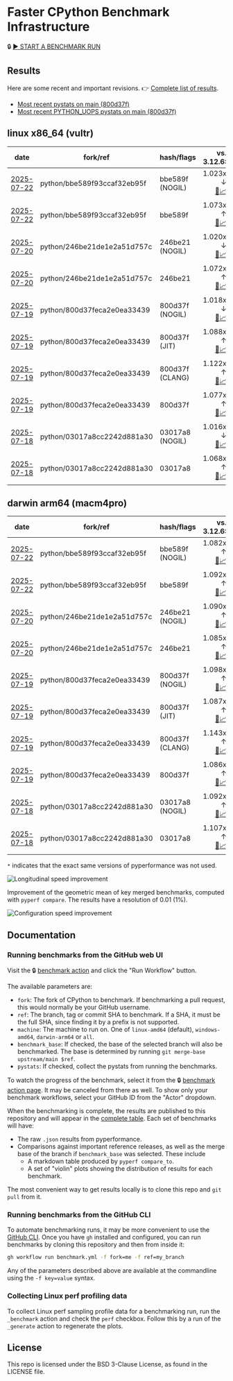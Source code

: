 # Faster CPython Benchmark Infrastructure

🔒 [▶️ START A BENCHMARK RUN](../../actions/workflows/benchmark.yml)

## Results

Here are some recent and important revisions. 👉 [Complete list of results](RESULTS.md).

<!-- START table -->
- [Most recent  pystats on main (800d37f)](results/bm-20250719-3.15.0a0-800d37f/bm-20250719-vultr-x86_64-python-800d37feca2e0ea33439-3.15.0a0-800d37f-pystats.md)
- [Most recent PYTHON_UOPS pystats on main (800d37f)](results/bm-20250719-3.15.0a0-800d37f-PYTHON_UOPS/bm-20250719-vultr-x86_64-python-800d37feca2e0ea33439-3.15.0a0-800d37f-pystats.md)

## linux x86_64 (vultr)
| date | fork/ref | hash/flags | vs. 3.12.6: | vs. 3.13.0rc2: | vs. base: |
| --- | --- | --- | ---: | ---: | ---: |
| [2025-07-22](results/bm-20250722-3.15.0a0-bbe589f-NOGIL) | python/bbe589f93ccaf32eb95f | bbe589f (NOGIL) | 1.023x ↓<br>[📄](results/bm-20250722-3.15.0a0-bbe589f-NOGIL/bm-20250722-vultr-x86_64-python-bbe589f93ccaf32eb95f-3.15.0a0-bbe589f-vs-3.12.6.md)[📈](results/bm-20250722-3.15.0a0-bbe589f-NOGIL/bm-20250722-vultr-x86_64-python-bbe589f93ccaf32eb95f-3.15.0a0-bbe589f-vs-3.12.6.svg) | 1.056x ↓<br>[📄](results/bm-20250722-3.15.0a0-bbe589f-NOGIL/bm-20250722-vultr-x86_64-python-bbe589f93ccaf32eb95f-3.15.0a0-bbe589f-vs-3.13.0rc2.md)[📈](results/bm-20250722-3.15.0a0-bbe589f-NOGIL/bm-20250722-vultr-x86_64-python-bbe589f93ccaf32eb95f-3.15.0a0-bbe589f-vs-3.13.0rc2.svg) | 1.095x ↓<br>[📄](results/bm-20250722-3.15.0a0-bbe589f-NOGIL/bm-20250722-vultr-x86_64-python-bbe589f93ccaf32eb95f-3.15.0a0-bbe589f-vs-base.md)[📈](results/bm-20250722-3.15.0a0-bbe589f-NOGIL/bm-20250722-vultr-x86_64-python-bbe589f93ccaf32eb95f-3.15.0a0-bbe589f-vs-base.svg)[🧠](results/bm-20250722-3.15.0a0-bbe589f-NOGIL/bm-20250722-vultr-x86_64-python-bbe589f93ccaf32eb95f-3.15.0a0-bbe589f-vs-base-mem.svg) |
| [2025-07-22](results/bm-20250722-3.15.0a0-bbe589f) | python/bbe589f93ccaf32eb95f | bbe589f | 1.073x ↑<br>[📄](results/bm-20250722-3.15.0a0-bbe589f/bm-20250722-vultr-x86_64-python-bbe589f93ccaf32eb95f-3.15.0a0-bbe589f-vs-3.12.6.md)[📈](results/bm-20250722-3.15.0a0-bbe589f/bm-20250722-vultr-x86_64-python-bbe589f93ccaf32eb95f-3.15.0a0-bbe589f-vs-3.12.6.svg) | 1.037x ↑<br>[📄](results/bm-20250722-3.15.0a0-bbe589f/bm-20250722-vultr-x86_64-python-bbe589f93ccaf32eb95f-3.15.0a0-bbe589f-vs-3.13.0rc2.md)[📈](results/bm-20250722-3.15.0a0-bbe589f/bm-20250722-vultr-x86_64-python-bbe589f93ccaf32eb95f-3.15.0a0-bbe589f-vs-3.13.0rc2.svg) |  |
| [2025-07-20](results/bm-20250720-3.15.0a0-246be21-NOGIL) | python/246be21de1e2a51d757c | 246be21 (NOGIL) | 1.020x ↓<br>[📄](results/bm-20250720-3.15.0a0-246be21-NOGIL/bm-20250720-vultr-x86_64-python-246be21de1e2a51d757c-3.15.0a0-246be21-vs-3.12.6.md)[📈](results/bm-20250720-3.15.0a0-246be21-NOGIL/bm-20250720-vultr-x86_64-python-246be21de1e2a51d757c-3.15.0a0-246be21-vs-3.12.6.svg) | 1.053x ↓<br>[📄](results/bm-20250720-3.15.0a0-246be21-NOGIL/bm-20250720-vultr-x86_64-python-246be21de1e2a51d757c-3.15.0a0-246be21-vs-3.13.0rc2.md)[📈](results/bm-20250720-3.15.0a0-246be21-NOGIL/bm-20250720-vultr-x86_64-python-246be21de1e2a51d757c-3.15.0a0-246be21-vs-3.13.0rc2.svg) | 1.092x ↓<br>[📄](results/bm-20250720-3.15.0a0-246be21-NOGIL/bm-20250720-vultr-x86_64-python-246be21de1e2a51d757c-3.15.0a0-246be21-vs-base.md)[📈](results/bm-20250720-3.15.0a0-246be21-NOGIL/bm-20250720-vultr-x86_64-python-246be21de1e2a51d757c-3.15.0a0-246be21-vs-base.svg)[🧠](results/bm-20250720-3.15.0a0-246be21-NOGIL/bm-20250720-vultr-x86_64-python-246be21de1e2a51d757c-3.15.0a0-246be21-vs-base-mem.svg) |
| [2025-07-20](results/bm-20250720-3.15.0a0-246be21) | python/246be21de1e2a51d757c | 246be21 | 1.072x ↑<br>[📄](results/bm-20250720-3.15.0a0-246be21/bm-20250720-vultr-x86_64-python-246be21de1e2a51d757c-3.15.0a0-246be21-vs-3.12.6.md)[📈](results/bm-20250720-3.15.0a0-246be21/bm-20250720-vultr-x86_64-python-246be21de1e2a51d757c-3.15.0a0-246be21-vs-3.12.6.svg) | 1.036x ↑<br>[📄](results/bm-20250720-3.15.0a0-246be21/bm-20250720-vultr-x86_64-python-246be21de1e2a51d757c-3.15.0a0-246be21-vs-3.13.0rc2.md)[📈](results/bm-20250720-3.15.0a0-246be21/bm-20250720-vultr-x86_64-python-246be21de1e2a51d757c-3.15.0a0-246be21-vs-3.13.0rc2.svg) |  |
| [2025-07-19](results/bm-20250719-3.15.0a0-800d37f-NOGIL) | python/800d37feca2e0ea33439 | 800d37f (NOGIL) | 1.018x ↓<br>[📄](results/bm-20250719-3.15.0a0-800d37f-NOGIL/bm-20250719-vultr-x86_64-python-800d37feca2e0ea33439-3.15.0a0-800d37f-vs-3.12.6.md)[📈](results/bm-20250719-3.15.0a0-800d37f-NOGIL/bm-20250719-vultr-x86_64-python-800d37feca2e0ea33439-3.15.0a0-800d37f-vs-3.12.6.svg) | 1.051x ↓<br>[📄](results/bm-20250719-3.15.0a0-800d37f-NOGIL/bm-20250719-vultr-x86_64-python-800d37feca2e0ea33439-3.15.0a0-800d37f-vs-3.13.0rc2.md)[📈](results/bm-20250719-3.15.0a0-800d37f-NOGIL/bm-20250719-vultr-x86_64-python-800d37feca2e0ea33439-3.15.0a0-800d37f-vs-3.13.0rc2.svg) | 1.094x ↓<br>[📄](results/bm-20250719-3.15.0a0-800d37f-NOGIL/bm-20250719-vultr-x86_64-python-800d37feca2e0ea33439-3.15.0a0-800d37f-vs-base.md)[📈](results/bm-20250719-3.15.0a0-800d37f-NOGIL/bm-20250719-vultr-x86_64-python-800d37feca2e0ea33439-3.15.0a0-800d37f-vs-base.svg)[🧠](results/bm-20250719-3.15.0a0-800d37f-NOGIL/bm-20250719-vultr-x86_64-python-800d37feca2e0ea33439-3.15.0a0-800d37f-vs-base-mem.svg) |
| [2025-07-19](results/bm-20250719-3.15.0a0-800d37f-JIT) | python/800d37feca2e0ea33439 | 800d37f (JIT) | 1.088x ↑<br>[📄](results/bm-20250719-3.15.0a0-800d37f-JIT/bm-20250719-vultr-x86_64-python-800d37feca2e0ea33439-3.15.0a0-800d37f-vs-3.12.6.md)[📈](results/bm-20250719-3.15.0a0-800d37f-JIT/bm-20250719-vultr-x86_64-python-800d37feca2e0ea33439-3.15.0a0-800d37f-vs-3.12.6.svg) | 1.051x ↑<br>[📄](results/bm-20250719-3.15.0a0-800d37f-JIT/bm-20250719-vultr-x86_64-python-800d37feca2e0ea33439-3.15.0a0-800d37f-vs-3.13.0rc2.md)[📈](results/bm-20250719-3.15.0a0-800d37f-JIT/bm-20250719-vultr-x86_64-python-800d37feca2e0ea33439-3.15.0a0-800d37f-vs-3.13.0rc2.svg) | 1.009x ↑<br>[📄](results/bm-20250719-3.15.0a0-800d37f-JIT/bm-20250719-vultr-x86_64-python-800d37feca2e0ea33439-3.15.0a0-800d37f-vs-base.md)[📈](results/bm-20250719-3.15.0a0-800d37f-JIT/bm-20250719-vultr-x86_64-python-800d37feca2e0ea33439-3.15.0a0-800d37f-vs-base.svg)[🧠](results/bm-20250719-3.15.0a0-800d37f-JIT/bm-20250719-vultr-x86_64-python-800d37feca2e0ea33439-3.15.0a0-800d37f-vs-base-mem.svg) |
| [2025-07-19](results/bm-20250719-3.15.0a0-800d37f-CLANG) | python/800d37feca2e0ea33439 | 800d37f (CLANG) | 1.122x ↑<br>[📄](results/bm-20250719-3.15.0a0-800d37f-CLANG/bm-20250719-vultr-x86_64-python-800d37feca2e0ea33439-3.15.0a0-800d37f-vs-3.12.6.md)[📈](results/bm-20250719-3.15.0a0-800d37f-CLANG/bm-20250719-vultr-x86_64-python-800d37feca2e0ea33439-3.15.0a0-800d37f-vs-3.12.6.svg) | 1.085x ↑<br>[📄](results/bm-20250719-3.15.0a0-800d37f-CLANG/bm-20250719-vultr-x86_64-python-800d37feca2e0ea33439-3.15.0a0-800d37f-vs-3.13.0rc2.md)[📈](results/bm-20250719-3.15.0a0-800d37f-CLANG/bm-20250719-vultr-x86_64-python-800d37feca2e0ea33439-3.15.0a0-800d37f-vs-3.13.0rc2.svg) | 1.040x ↑<br>[📄](results/bm-20250719-3.15.0a0-800d37f-CLANG/bm-20250719-vultr-x86_64-python-800d37feca2e0ea33439-3.15.0a0-800d37f-vs-base.md)[📈](results/bm-20250719-3.15.0a0-800d37f-CLANG/bm-20250719-vultr-x86_64-python-800d37feca2e0ea33439-3.15.0a0-800d37f-vs-base.svg)[🧠](results/bm-20250719-3.15.0a0-800d37f-CLANG/bm-20250719-vultr-x86_64-python-800d37feca2e0ea33439-3.15.0a0-800d37f-vs-base-mem.svg) |
| [2025-07-19](results/bm-20250719-3.15.0a0-800d37f) | python/800d37feca2e0ea33439 | 800d37f | 1.077x ↑<br>[📄](results/bm-20250719-3.15.0a0-800d37f/bm-20250719-vultr-x86_64-python-800d37feca2e0ea33439-3.15.0a0-800d37f-vs-3.12.6.md)[📈](results/bm-20250719-3.15.0a0-800d37f/bm-20250719-vultr-x86_64-python-800d37feca2e0ea33439-3.15.0a0-800d37f-vs-3.12.6.svg) | 1.041x ↑<br>[📄](results/bm-20250719-3.15.0a0-800d37f/bm-20250719-vultr-x86_64-python-800d37feca2e0ea33439-3.15.0a0-800d37f-vs-3.13.0rc2.md)[📈](results/bm-20250719-3.15.0a0-800d37f/bm-20250719-vultr-x86_64-python-800d37feca2e0ea33439-3.15.0a0-800d37f-vs-3.13.0rc2.svg) |  |
| [2025-07-18](results/bm-20250718-3.15.0a0-03017a8-NOGIL) | python/03017a8cc2242d881a30 | 03017a8 (NOGIL) | 1.016x ↓<br>[📄](results/bm-20250718-3.15.0a0-03017a8-NOGIL/bm-20250718-vultr-x86_64-python-03017a8cc2242d881a30-3.15.0a0-03017a8-vs-3.12.6.md)[📈](results/bm-20250718-3.15.0a0-03017a8-NOGIL/bm-20250718-vultr-x86_64-python-03017a8cc2242d881a30-3.15.0a0-03017a8-vs-3.12.6.svg) | 1.049x ↓<br>[📄](results/bm-20250718-3.15.0a0-03017a8-NOGIL/bm-20250718-vultr-x86_64-python-03017a8cc2242d881a30-3.15.0a0-03017a8-vs-3.13.0rc2.md)[📈](results/bm-20250718-3.15.0a0-03017a8-NOGIL/bm-20250718-vultr-x86_64-python-03017a8cc2242d881a30-3.15.0a0-03017a8-vs-3.13.0rc2.svg) | 1.004x ↑<br>[📄](results/bm-20250718-3.15.0a0-03017a8-NOGIL/bm-20250718-vultr-x86_64-python-03017a8cc2242d881a30-3.15.0a0-03017a8-vs-base.md)[📈](results/bm-20250718-3.15.0a0-03017a8-NOGIL/bm-20250718-vultr-x86_64-python-03017a8cc2242d881a30-3.15.0a0-03017a8-vs-base.svg)[🧠](results/bm-20250718-3.15.0a0-03017a8-NOGIL/bm-20250718-vultr-x86_64-python-03017a8cc2242d881a30-3.15.0a0-03017a8-vs-base-mem.svg) |
| [2025-07-18](results/bm-20250718-3.15.0a0-03017a8) | python/03017a8cc2242d881a30 | 03017a8 | 1.068x ↑<br>[📄](results/bm-20250718-3.15.0a0-03017a8/bm-20250718-vultr-x86_64-python-03017a8cc2242d881a30-3.15.0a0-03017a8-vs-3.12.6.md)[📈](results/bm-20250718-3.15.0a0-03017a8/bm-20250718-vultr-x86_64-python-03017a8cc2242d881a30-3.15.0a0-03017a8-vs-3.12.6.svg) | 1.032x ↑<br>[📄](results/bm-20250718-3.15.0a0-03017a8/bm-20250718-vultr-x86_64-python-03017a8cc2242d881a30-3.15.0a0-03017a8-vs-3.13.0rc2.md)[📈](results/bm-20250718-3.15.0a0-03017a8/bm-20250718-vultr-x86_64-python-03017a8cc2242d881a30-3.15.0a0-03017a8-vs-3.13.0rc2.svg) | 1.001x ↓<br>[📄](results/bm-20250718-3.15.0a0-03017a8/bm-20250718-vultr-x86_64-python-03017a8cc2242d881a30-3.15.0a0-03017a8-vs-base.md)[📈](results/bm-20250718-3.15.0a0-03017a8/bm-20250718-vultr-x86_64-python-03017a8cc2242d881a30-3.15.0a0-03017a8-vs-base.svg)[🧠](results/bm-20250718-3.15.0a0-03017a8/bm-20250718-vultr-x86_64-python-03017a8cc2242d881a30-3.15.0a0-03017a8-vs-base-mem.svg) |

## darwin arm64 (macm4pro)
| date | fork/ref | hash/flags | vs. 3.12.6: | vs. 3.13.0rc2: | vs. base: |
| --- | --- | --- | ---: | ---: | ---: |
| [2025-07-22](results/bm-20250722-3.15.0a0-bbe589f-NOGIL) | python/bbe589f93ccaf32eb95f | bbe589f (NOGIL) | 1.082x ↑<br>[📄](results/bm-20250722-3.15.0a0-bbe589f-NOGIL/bm-20250722-macm4pro-arm64-python-bbe589f93ccaf32eb95f-3.15.0a0-bbe589f-vs-3.12.6.md)[📈](results/bm-20250722-3.15.0a0-bbe589f-NOGIL/bm-20250722-macm4pro-arm64-python-bbe589f93ccaf32eb95f-3.15.0a0-bbe589f-vs-3.12.6.svg) | 1.003x ↑<br>[📄](results/bm-20250722-3.15.0a0-bbe589f-NOGIL/bm-20250722-macm4pro-arm64-python-bbe589f93ccaf32eb95f-3.15.0a0-bbe589f-vs-3.13.0rc2.md)[📈](results/bm-20250722-3.15.0a0-bbe589f-NOGIL/bm-20250722-macm4pro-arm64-python-bbe589f93ccaf32eb95f-3.15.0a0-bbe589f-vs-3.13.0rc2.svg) | 1.010x ↓<br>[📄](results/bm-20250722-3.15.0a0-bbe589f-NOGIL/bm-20250722-macm4pro-arm64-python-bbe589f93ccaf32eb95f-3.15.0a0-bbe589f-vs-base.md)[📈](results/bm-20250722-3.15.0a0-bbe589f-NOGIL/bm-20250722-macm4pro-arm64-python-bbe589f93ccaf32eb95f-3.15.0a0-bbe589f-vs-base.svg)[🧠](results/bm-20250722-3.15.0a0-bbe589f-NOGIL/bm-20250722-macm4pro-arm64-python-bbe589f93ccaf32eb95f-3.15.0a0-bbe589f-vs-base-mem.svg) |
| [2025-07-22](results/bm-20250722-3.15.0a0-bbe589f) | python/bbe589f93ccaf32eb95f | bbe589f | 1.092x ↑<br>[📄](results/bm-20250722-3.15.0a0-bbe589f/bm-20250722-macm4pro-arm64-python-bbe589f93ccaf32eb95f-3.15.0a0-bbe589f-vs-3.12.6.md)[📈](results/bm-20250722-3.15.0a0-bbe589f/bm-20250722-macm4pro-arm64-python-bbe589f93ccaf32eb95f-3.15.0a0-bbe589f-vs-3.12.6.svg) | 1.013x ↑<br>[📄](results/bm-20250722-3.15.0a0-bbe589f/bm-20250722-macm4pro-arm64-python-bbe589f93ccaf32eb95f-3.15.0a0-bbe589f-vs-3.13.0rc2.md)[📈](results/bm-20250722-3.15.0a0-bbe589f/bm-20250722-macm4pro-arm64-python-bbe589f93ccaf32eb95f-3.15.0a0-bbe589f-vs-3.13.0rc2.svg) |  |
| [2025-07-20](results/bm-20250720-3.15.0a0-246be21-NOGIL) | python/246be21de1e2a51d757c | 246be21 (NOGIL) | 1.090x ↑<br>[📄](results/bm-20250720-3.15.0a0-246be21-NOGIL/bm-20250720-macm4pro-arm64-python-246be21de1e2a51d757c-3.15.0a0-246be21-vs-3.12.6.md)[📈](results/bm-20250720-3.15.0a0-246be21-NOGIL/bm-20250720-macm4pro-arm64-python-246be21de1e2a51d757c-3.15.0a0-246be21-vs-3.12.6.svg) | 1.011x ↑<br>[📄](results/bm-20250720-3.15.0a0-246be21-NOGIL/bm-20250720-macm4pro-arm64-python-246be21de1e2a51d757c-3.15.0a0-246be21-vs-3.13.0rc2.md)[📈](results/bm-20250720-3.15.0a0-246be21-NOGIL/bm-20250720-macm4pro-arm64-python-246be21de1e2a51d757c-3.15.0a0-246be21-vs-3.13.0rc2.svg) | 1.004x ↑<br>[📄](results/bm-20250720-3.15.0a0-246be21-NOGIL/bm-20250720-macm4pro-arm64-python-246be21de1e2a51d757c-3.15.0a0-246be21-vs-base.md)[📈](results/bm-20250720-3.15.0a0-246be21-NOGIL/bm-20250720-macm4pro-arm64-python-246be21de1e2a51d757c-3.15.0a0-246be21-vs-base.svg)[🧠](results/bm-20250720-3.15.0a0-246be21-NOGIL/bm-20250720-macm4pro-arm64-python-246be21de1e2a51d757c-3.15.0a0-246be21-vs-base-mem.svg) |
| [2025-07-20](results/bm-20250720-3.15.0a0-246be21) | python/246be21de1e2a51d757c | 246be21 | 1.085x ↑<br>[📄](results/bm-20250720-3.15.0a0-246be21/bm-20250720-macm4pro-arm64-python-246be21de1e2a51d757c-3.15.0a0-246be21-vs-3.12.6.md)[📈](results/bm-20250720-3.15.0a0-246be21/bm-20250720-macm4pro-arm64-python-246be21de1e2a51d757c-3.15.0a0-246be21-vs-3.12.6.svg) | 1.006x ↑<br>[📄](results/bm-20250720-3.15.0a0-246be21/bm-20250720-macm4pro-arm64-python-246be21de1e2a51d757c-3.15.0a0-246be21-vs-3.13.0rc2.md)[📈](results/bm-20250720-3.15.0a0-246be21/bm-20250720-macm4pro-arm64-python-246be21de1e2a51d757c-3.15.0a0-246be21-vs-3.13.0rc2.svg) |  |
| [2025-07-19](results/bm-20250719-3.15.0a0-800d37f-NOGIL) | python/800d37feca2e0ea33439 | 800d37f (NOGIL) | 1.098x ↑<br>[📄](results/bm-20250719-3.15.0a0-800d37f-NOGIL/bm-20250719-macm4pro-arm64-python-800d37feca2e0ea33439-3.15.0a0-800d37f-vs-3.12.6.md)[📈](results/bm-20250719-3.15.0a0-800d37f-NOGIL/bm-20250719-macm4pro-arm64-python-800d37feca2e0ea33439-3.15.0a0-800d37f-vs-3.12.6.svg) | 1.019x ↑<br>[📄](results/bm-20250719-3.15.0a0-800d37f-NOGIL/bm-20250719-macm4pro-arm64-python-800d37feca2e0ea33439-3.15.0a0-800d37f-vs-3.13.0rc2.md)[📈](results/bm-20250719-3.15.0a0-800d37f-NOGIL/bm-20250719-macm4pro-arm64-python-800d37feca2e0ea33439-3.15.0a0-800d37f-vs-3.13.0rc2.svg) | 1.010x ↑<br>[📄](results/bm-20250719-3.15.0a0-800d37f-NOGIL/bm-20250719-macm4pro-arm64-python-800d37feca2e0ea33439-3.15.0a0-800d37f-vs-base.md)[📈](results/bm-20250719-3.15.0a0-800d37f-NOGIL/bm-20250719-macm4pro-arm64-python-800d37feca2e0ea33439-3.15.0a0-800d37f-vs-base.svg)[🧠](results/bm-20250719-3.15.0a0-800d37f-NOGIL/bm-20250719-macm4pro-arm64-python-800d37feca2e0ea33439-3.15.0a0-800d37f-vs-base-mem.svg) |
| [2025-07-19](results/bm-20250719-3.15.0a0-800d37f-JIT) | python/800d37feca2e0ea33439 | 800d37f (JIT) | 1.087x ↑<br>[📄](results/bm-20250719-3.15.0a0-800d37f-JIT/bm-20250719-macm4pro-arm64-python-800d37feca2e0ea33439-3.15.0a0-800d37f-vs-3.12.6.md)[📈](results/bm-20250719-3.15.0a0-800d37f-JIT/bm-20250719-macm4pro-arm64-python-800d37feca2e0ea33439-3.15.0a0-800d37f-vs-3.12.6.svg) | 1.008x ↑<br>[📄](results/bm-20250719-3.15.0a0-800d37f-JIT/bm-20250719-macm4pro-arm64-python-800d37feca2e0ea33439-3.15.0a0-800d37f-vs-3.13.0rc2.md)[📈](results/bm-20250719-3.15.0a0-800d37f-JIT/bm-20250719-macm4pro-arm64-python-800d37feca2e0ea33439-3.15.0a0-800d37f-vs-3.13.0rc2.svg) | 1.002x ↑<br>[📄](results/bm-20250719-3.15.0a0-800d37f-JIT/bm-20250719-macm4pro-arm64-python-800d37feca2e0ea33439-3.15.0a0-800d37f-vs-base.md)[📈](results/bm-20250719-3.15.0a0-800d37f-JIT/bm-20250719-macm4pro-arm64-python-800d37feca2e0ea33439-3.15.0a0-800d37f-vs-base.svg)[🧠](results/bm-20250719-3.15.0a0-800d37f-JIT/bm-20250719-macm4pro-arm64-python-800d37feca2e0ea33439-3.15.0a0-800d37f-vs-base-mem.svg) |
| [2025-07-19](results/bm-20250719-3.15.0a0-800d37f-CLANG) | python/800d37feca2e0ea33439 | 800d37f (CLANG) | 1.143x ↑<br>[📄](results/bm-20250719-3.15.0a0-800d37f-CLANG/bm-20250719-macm4pro-arm64-python-800d37feca2e0ea33439-3.15.0a0-800d37f-vs-3.12.6.md)[📈](results/bm-20250719-3.15.0a0-800d37f-CLANG/bm-20250719-macm4pro-arm64-python-800d37feca2e0ea33439-3.15.0a0-800d37f-vs-3.12.6.svg) | 1.061x ↑<br>[📄](results/bm-20250719-3.15.0a0-800d37f-CLANG/bm-20250719-macm4pro-arm64-python-800d37feca2e0ea33439-3.15.0a0-800d37f-vs-3.13.0rc2.md)[📈](results/bm-20250719-3.15.0a0-800d37f-CLANG/bm-20250719-macm4pro-arm64-python-800d37feca2e0ea33439-3.15.0a0-800d37f-vs-3.13.0rc2.svg) | 1.055x ↑<br>[📄](results/bm-20250719-3.15.0a0-800d37f-CLANG/bm-20250719-macm4pro-arm64-python-800d37feca2e0ea33439-3.15.0a0-800d37f-vs-base.md)[📈](results/bm-20250719-3.15.0a0-800d37f-CLANG/bm-20250719-macm4pro-arm64-python-800d37feca2e0ea33439-3.15.0a0-800d37f-vs-base.svg)[🧠](results/bm-20250719-3.15.0a0-800d37f-CLANG/bm-20250719-macm4pro-arm64-python-800d37feca2e0ea33439-3.15.0a0-800d37f-vs-base-mem.svg) |
| [2025-07-19](results/bm-20250719-3.15.0a0-800d37f) | python/800d37feca2e0ea33439 | 800d37f | 1.086x ↑<br>[📄](results/bm-20250719-3.15.0a0-800d37f/bm-20250719-macm4pro-arm64-python-800d37feca2e0ea33439-3.15.0a0-800d37f-vs-3.12.6.md)[📈](results/bm-20250719-3.15.0a0-800d37f/bm-20250719-macm4pro-arm64-python-800d37feca2e0ea33439-3.15.0a0-800d37f-vs-3.12.6.svg) | 1.008x ↑<br>[📄](results/bm-20250719-3.15.0a0-800d37f/bm-20250719-macm4pro-arm64-python-800d37feca2e0ea33439-3.15.0a0-800d37f-vs-3.13.0rc2.md)[📈](results/bm-20250719-3.15.0a0-800d37f/bm-20250719-macm4pro-arm64-python-800d37feca2e0ea33439-3.15.0a0-800d37f-vs-3.13.0rc2.svg) |  |
| [2025-07-18](results/bm-20250718-3.15.0a0-03017a8-NOGIL) | python/03017a8cc2242d881a30 | 03017a8 (NOGIL) | 1.092x ↑<br>[📄](results/bm-20250718-3.15.0a0-03017a8-NOGIL/bm-20250718-macm4pro-arm64-python-03017a8cc2242d881a30-3.15.0a0-03017a8-vs-3.12.6.md)[📈](results/bm-20250718-3.15.0a0-03017a8-NOGIL/bm-20250718-macm4pro-arm64-python-03017a8cc2242d881a30-3.15.0a0-03017a8-vs-3.12.6.svg) | 1.013x ↑<br>[📄](results/bm-20250718-3.15.0a0-03017a8-NOGIL/bm-20250718-macm4pro-arm64-python-03017a8cc2242d881a30-3.15.0a0-03017a8-vs-3.13.0rc2.md)[📈](results/bm-20250718-3.15.0a0-03017a8-NOGIL/bm-20250718-macm4pro-arm64-python-03017a8cc2242d881a30-3.15.0a0-03017a8-vs-3.13.0rc2.svg) | 1.012x ↓<br>[📄](results/bm-20250718-3.15.0a0-03017a8-NOGIL/bm-20250718-macm4pro-arm64-python-03017a8cc2242d881a30-3.15.0a0-03017a8-vs-base.md)[📈](results/bm-20250718-3.15.0a0-03017a8-NOGIL/bm-20250718-macm4pro-arm64-python-03017a8cc2242d881a30-3.15.0a0-03017a8-vs-base.svg)[🧠](results/bm-20250718-3.15.0a0-03017a8-NOGIL/bm-20250718-macm4pro-arm64-python-03017a8cc2242d881a30-3.15.0a0-03017a8-vs-base-mem.svg) |
| [2025-07-18](results/bm-20250718-3.15.0a0-03017a8) | python/03017a8cc2242d881a30 | 03017a8 | 1.107x ↑<br>[📄](results/bm-20250718-3.15.0a0-03017a8/bm-20250718-macm4pro-arm64-python-03017a8cc2242d881a30-3.15.0a0-03017a8-vs-3.12.6.md)[📈](results/bm-20250718-3.15.0a0-03017a8/bm-20250718-macm4pro-arm64-python-03017a8cc2242d881a30-3.15.0a0-03017a8-vs-3.12.6.svg) | 1.027x ↑<br>[📄](results/bm-20250718-3.15.0a0-03017a8/bm-20250718-macm4pro-arm64-python-03017a8cc2242d881a30-3.15.0a0-03017a8-vs-3.13.0rc2.md)[📈](results/bm-20250718-3.15.0a0-03017a8/bm-20250718-macm4pro-arm64-python-03017a8cc2242d881a30-3.15.0a0-03017a8-vs-3.13.0rc2.svg) | 1.004x ↓<br>[📄](results/bm-20250718-3.15.0a0-03017a8/bm-20250718-macm4pro-arm64-python-03017a8cc2242d881a30-3.15.0a0-03017a8-vs-base.md)[📈](results/bm-20250718-3.15.0a0-03017a8/bm-20250718-macm4pro-arm64-python-03017a8cc2242d881a30-3.15.0a0-03017a8-vs-base.svg)[🧠](results/bm-20250718-3.15.0a0-03017a8/bm-20250718-macm4pro-arm64-python-03017a8cc2242d881a30-3.15.0a0-03017a8-vs-base-mem.svg) |


<!-- END table -->

`*` indicates that the exact same versions of pyperformance was not used.

![Longitudinal speed improvement](/longitudinal.svg)

Improvement of the geometric mean of key merged benchmarks, computed with `pyperf compare`.
The results have a resolution of 0.01 (1%).

![Configuration speed improvement](/configs.svg)

## Documentation

### Running benchmarks from the GitHub web UI

Visit the 🔒 [benchmark action](../../actions/workflows/benchmark.yml) and click the "Run Workflow" button.

The available parameters are:

- `fork`: The fork of CPython to benchmark.
  If benchmarking a pull request, this would normally be your GitHub username.
- `ref`: The branch, tag or commit SHA to benchmark.
  If a SHA, it must be the full SHA, since finding it by a prefix is not supported.
- `machine`: The machine to run on.
  One of `linux-amd64` (default), `windows-amd64`, `darwin-arm64` or `all`.
- `benchmark_base`: If checked, the base of the selected branch will also be benchmarked.
  The base is determined by running `git merge-base upstream/main $ref`.
- `pystats`: If checked, collect the pystats from running the benchmarks.

To watch the progress of the benchmark, select it from the 🔒 [benchmark action page](../../actions/workflows/benchmark.yml).
It may be canceled from there as well.
To show only your benchmark workflows, select your GitHub ID from the "Actor" dropdown.

When the benchmarking is complete, the results are published to this repository and will appear in the [complete table](RESULTS.md).
Each set of benchmarks will have:

- The raw `.json` results from pyperformance.
- Comparisons against important reference releases, as well as the merge base of the branch if `benchmark_base` was selected. These include
  - A markdown table produced by `pyperf compare_to`.
  - A set of "violin" plots showing the distribution of results for each benchmark.

The most convenient way to get results locally is to clone this repo and `git pull` from it.

### Running benchmarks from the GitHub CLI

To automate benchmarking runs, it may be more convenient to use the [GitHub CLI](https://cli.github.com/).
Once you have `gh` installed and configured, you can run benchmarks by cloning this repository and then from inside it:

```bash session
gh workflow run benchmark.yml -f fork=me -f ref=my_branch
```

Any of the parameters described above are available at the commandline using the `-f key=value` syntax.

### Collecting Linux perf profiling data

To collect Linux perf sampling profile data for a benchmarking run, run the `_benchmark` action and check the `perf` checkbox.
Follow this by a run of the `_generate` action to regenerate the plots.

## License

This repo is licensed under the BSD 3-Clause License, as found in the LICENSE file.
